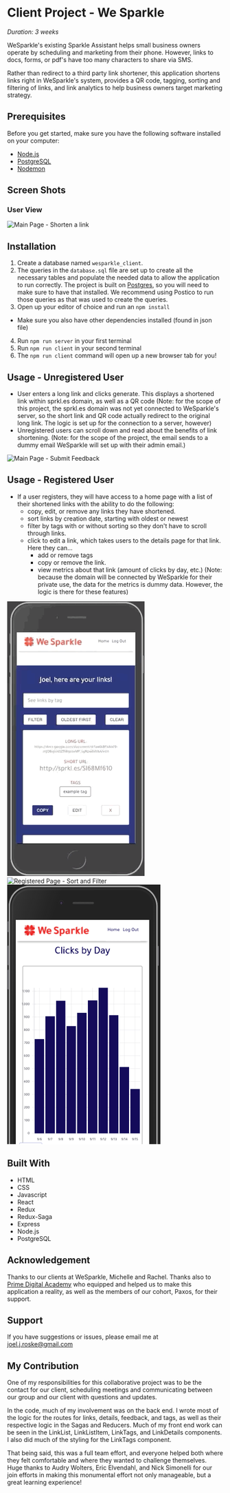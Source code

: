 # Client Project - We Sparkle

_Duration: 3 weeks_

WeSparkle's existing Sparkle Assistant helps small business owners operate by scheduling and marketing from their phone. However, links to docs, forms, or pdf's have too many characters to share via SMS.

Rather than redirect to a third party link shortener, this application shortens links right in WeSparkle's system, provides a QR code, tagging, sorting and filtering of links, and link analytics to help business owners target marketing strategy.

## Prerequisites

Before you get started, make sure you have the following software installed on your computer:

- [Node.js](https://nodejs.org/en/)
- [PostgreSQL](https://www.postgresql.org/)
- [Nodemon](https://nodemon.io/)

## Screen Shots

### User View
![Main Page - Shorten a link](src/images/shorten-link.gif)

## Installation

1. Create a database named `wesparkle_client`.
2. The queries in the `database.sql` file are set up to create all the necessary tables and populate the needed data to allow the application to run correctly. The project is built on [Postgres](https://www.postgresql.org/download/), so you will need to make sure to have that installed. We recommend using Postico to run those queries as that was used to create the queries. 
3. Open up your editor of choice and run an `npm install`
- Make sure you also have other dependencies installed (found in json file)
4. Run `npm run server` in your first terminal
5. Run `npm run client` in your second terminal
6. The `npm run client` command will open up a new browser tab for you!

## Usage - Unregistered User

- User enters a long link and clicks generate. This displays a shortened link within sprkl.es domain, as well as a QR code (Note: for the scope of this project, the sprkl.es domain was not yet connected to WeSparkle's server, so the short link and QR code actually redirect to the original long link. The logic is set up for the connection to a server, however)
- Unregistered users can scroll down and read about the benefits of link shortening. (Note: for the scope of the project, the email sends to a dummy email WeSparkle will set up with their admin email.)

![Main Page - Submit Feedback](images/feedback.png)

## Usage - Registered User
- If a user registers, they will have access to a home page with a list of their shortened links with the ability to do the following:
    - copy, edit, or remove any links they have shortened.
    - sort links by creation date, starting with oldest or newest
    - filter by tags with or without sorting so they don't have to scroll through links.
    - click to edit a link, which takes users to the details page for that link. Here they can...
        - add or remove tags
        - copy or remove the link.
        - view metrics about that link (amount of clicks by day, etc.) (Note: because the domain will be connected by WeSparkle for their private use, the data for the metrics is dummy data. However, the logic is there for these features)

![Registered Page - Edit Tags](src/images/edit-tags.gif)
![Registered Page - Sort and Filter](src/images/sort-link.gif)
![Registered Page - Metrics](src/images/Metrics.png)

## Built With
- HTML
- CSS
- Javascript
- React
- Redux
- Redux-Saga
- Express
- Node.js
- PostgreSQL

## Acknowledgement
Thanks to our clients at WeSparkle, Michelle and Rachel. Thanks also to [Prime Digital Academy](www.primeacademy.io) who equipped and helped us to make this application a reality, as well as the members of our cohort, Paxos, for their support.

## Support
If you have suggestions or issues, please email me at [joel.j.roske@gmail.com](www.google.com)

## My Contribution

One of my responsibilities for this collaborative project was to be the contact for our client, scheduling meetings and communicating between our group and our client with questions and updates.

In the code, much of my involvement was on the back end. I wrote most of the logic for the routes for links, details, feedback, and tags, as well as their respective logic in the Sagas and Reducers. Much of my front end work can be seen in the LinkList, LinkListItem, LinkTags, and LinkDetails components. I also did much of the styling for the LinkTags component.

That being said, this was a full team effort, and everyone helped both where they felt comfortable and where they wanted to challenge themselves. Huge thanks to Audry Wolters, Eric Elvendahl, and Nick Simonelli for our join efforts in making this monumental effort not only manageable, but a great learning experience!

